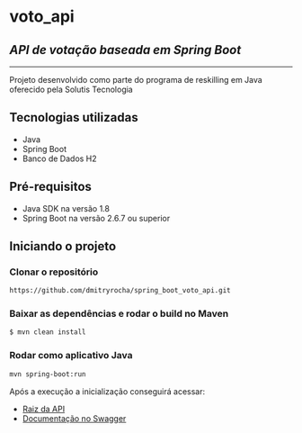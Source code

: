 # voto_api
## _API de votação baseada em Spring Boot_
---

Projeto desenvolvido como parte do programa de reskilling em Java oferecido pela Solutis Tecnologia

## Tecnologias utilizadas

- Java
- Spring Boot
- Banco de Dados H2

## Pré-requisitos
 - Java SDK na versão 1.8
 - Spring Boot na versão 2.6.7 ou superior

## Iniciando o projeto

### Clonar o repositório
 
 ```sh
https://github.com/dmitryrocha/spring_boot_voto_api.git
```

### Baixar as dependências e rodar o build no Maven 

 ```sh
$ mvn clean install
```

### Rodar como aplicativo Java
 
 ```sh
mvn spring-boot:run
```

Após a execução a inicialização conseguirá acessar:

- [Raiz da API](https://localhost:8080)
- [Documentação no Swagger](http://localhost:8080/swagger-ui.html)

